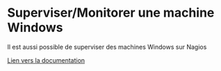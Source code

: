 # Superviser/Monitorer une machine Windows

Il est aussi possible de superviser des machines Windows sur Nagios

[Lien vers la documentation](https://raw.githubusercontent.com/1Tyron140/doc/main/docs/sio/nagios/nagios_superviser_windows.pdf)
